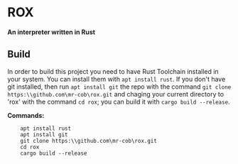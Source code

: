 # ROX

**An interpreter written in Rust**

## Build

In order to build this project you need to have Rust Toolchain installed in your system. You can install them with `apt install rust`.
If you don't have git installed, then run `apt install git` the repo with the command `git clone https:\\github.com\mr-cob\rox.git` and chaging your current directory to 'rox' with the command `cd rox`; you can build it with `cargo build --release`.

**Commands:**

```
    apt install rust
    apt install git
    git clone https:\\github.com\mr-cob\rox.git
    cd rox
    cargo build --release
```
